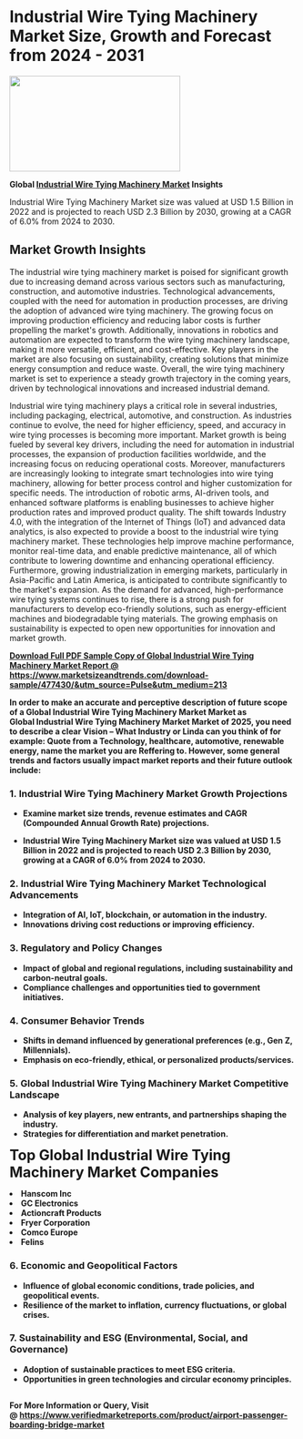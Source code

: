 <H1>Industrial Wire Tying Machinery Market Size, Growth and Forecast from 2024 - 2031</H1><img class="aligncenter size-medium wp-image-584254" src="https://thirdeyenews.in/wp-content/uploads/2024/09/Global-Market-Research-300x168.jpeg" alt="" width="300" height="168" /><p><strong>Global&nbsp;<a href="https://www.marketsizeandtrends.com/download-sample/477430/&amp;utm_source=Pulse&amp;utm_medium=213">Industrial Wire Tying Machinery Market</a> Insights</strong></p><p>Industrial Wire Tying Machinery Market size was valued at USD 1.5 Billion in 2022 and is projected to reach USD 2.3 Billion by 2030, growing at a CAGR of 6.0% from 2024 to 2030.</p><p><h2>Market Growth Insights</h2> <p>The industrial wire tying machinery market is poised for significant growth due to increasing demand across various sectors such as manufacturing, construction, and automotive industries. Technological advancements, coupled with the need for automation in production processes, are driving the adoption of advanced wire tying machinery. The growing focus on improving production efficiency and reducing labor costs is further propelling the market's growth. Additionally, innovations in robotics and automation are expected to transform the wire tying machinery landscape, making it more versatile, efficient, and cost-effective. Key players in the market are also focusing on sustainability, creating solutions that minimize energy consumption and reduce waste. Overall, the wire tying machinery market is set to experience a steady growth trajectory in the coming years, driven by technological innovations and increased industrial demand.</p> <p><strong><a href="#"></a></strong></p> <p>Industrial wire tying machinery plays a critical role in several industries, including packaging, electrical, automotive, and construction. As industries continue to evolve, the need for higher efficiency, speed, and accuracy in wire tying processes is becoming more important. Market growth is being fueled by several key drivers, including the need for automation in industrial processes, the expansion of production facilities worldwide, and the increasing focus on reducing operational costs. Moreover, manufacturers are increasingly looking to integrate smart technologies into wire tying machinery, allowing for better process control and higher customization for specific needs. The introduction of robotic arms, AI-driven tools, and enhanced software platforms is enabling businesses to achieve higher production rates and improved product quality. The shift towards Industry 4.0, with the integration of the Internet of Things (IoT) and advanced data analytics, is also expected to provide a boost to the industrial wire tying machinery market. These technologies help improve machine performance, monitor real-time data, and enable predictive maintenance, all of which contribute to lowering downtime and enhancing operational efficiency. Furthermore, growing industrialization in emerging markets, particularly in Asia-Pacific and Latin America, is anticipated to contribute significantly to the market's expansion. As the demand for advanced, high-performance wire tying systems continues to rise, there is a strong push for manufacturers to develop eco-friendly solutions, such as energy-efficient machines and biodegradable tying materials. The growing emphasis on sustainability is expected to open new opportunities for innovation and market growth. <p><strong><a href="#"></p><p><span class=""><strong>Download Full PDF Sample Copy of Global Industrial Wire Tying Machinery Market Report</strong> @ <a href="https://www.marketsizeandtrends.com/download-sample/477430/&amp;utm_source=Pulse&amp;utm_medium=213" target="_blank">https://www.marketsizeandtrends.com/download-sample/477430/&amp;utm_source=Pulse&amp;utm_medium=213</a></span></p><p>In order to make an accurate and perceptive description of future scope of a Global&nbsp;Industrial Wire Tying Machinery Market Market as Global&nbsp;Industrial Wire Tying Machinery Market Market of 2025, you need to describe a clear Vision &ndash; What Industry or Linda can you think of for example: Quote from a Technology, healthcare, automotive, renewable energy, name the market you are Reffering to. However, some general trends and factors usually impact market reports and their future outlook include:</p><h3>1.&nbsp;<strong>Industrial Wire Tying Machinery Market Growth Projections</strong></h3><ul><li>Examine market size trends, revenue estimates and CAGR (Compounded Annual Growth Rate) projections.</li><li><p>Industrial Wire Tying Machinery Market size was valued at USD 1.5 Billion in 2022 and is projected to reach USD 2.3 Billion by 2030, growing at a CAGR of 6.0% from 2024 to 2030.</p></li></ul><h3>2.&nbsp;<strong>Industrial Wire Tying Machinery Market Technological Advancements</strong></h3><ul><li>Integration of AI, IoT, blockchain, or automation in the industry.</li><li>Innovations driving cost reductions or improving efficiency.</li></ul><h3>3.&nbsp;<strong>Regulatory and Policy Changes</strong></h3><ul><li>Impact of global and regional regulations, including sustainability and carbon-neutral goals.</li><li>Compliance challenges and opportunities tied to government initiatives.</li></ul><h3>4.&nbsp;<strong>Consumer Behavior Trends</strong></h3><ul><li>Shifts in demand influenced by generational preferences (e.g., Gen Z, Millennials).</li><li>Emphasis on eco-friendly, ethical, or personalized products/services.</li></ul><h3>5.&nbsp;<strong>Global Industrial Wire Tying Machinery Market Competitive Landscape</strong></h3><ul><li>Analysis of key players, new entrants, and partnerships shaping the industry.</li><li>Strategies for differentiation and market penetration.</li></ul><p data-pm-slice="1 1 []"><span style="color: inherit; font-family: inherit; font-size: 25px;">Top Global Industrial Wire Tying Machinery Market Companies</span></p><div class="" data-test-id=""><p><li>Hanscom Inc</li><li> GC Electronics</li><li> Actioncraft Products</li><li> Fryer Corporation</li><li> Comco Europe</li><li> Felins</li></p></div><h3>6.&nbsp;<strong>Economic and Geopolitical Factors</strong></h3><ul><li>Influence of global economic conditions, trade policies, and geopolitical events.</li><li>Resilience of the market to inflation, currency fluctuations, or global crises.</li></ul><h3>7.&nbsp;<strong>Sustainability and ESG (Environmental, Social, and Governance)</strong></h3><ul><li>Adoption of sustainable practices to meet ESG criteria.</li><li>Opportunities in green technologies and circular economy principles.</li></ul><h2><strong style="font-size: 14px;">For More Information or Query, Visit @&nbsp;</strong><a style="background-color: #ffffff; font-size: 14px;" href="https://www.marketsizeandtrends.com/report/industrial-wire-tying-machinery-market/" target="_blank">https://www.verifiedmarketreports.com/product/airport-passenger-boarding-bridge-market</a></h2>
